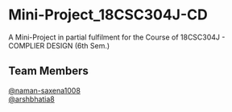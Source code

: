 # Mini-Project_18CSC304J-CD
A Mini-Project in partial fulfilment for the Course of 18CSC304J - COMPLIER DESIGN (6th Sem.)

## Team Members
[@naman-saxena1008](https://github.com/naman-saxena1008) <br>
[@arshbhatia8](https://github.com/arshbhatia8)
